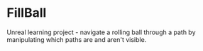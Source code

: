 # FillBall
Unreal learning project - navigate a rolling ball through a path by manipulating which paths are and aren't visible.

